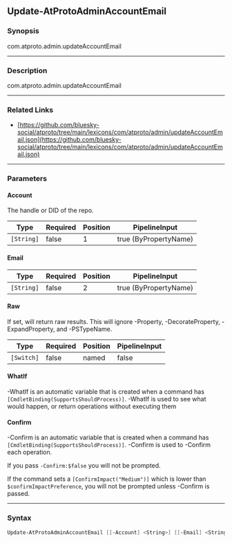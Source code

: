 Update-AtProtoAdminAccountEmail
-------------------------------




### Synopsis
com.atproto.admin.updateAccountEmail



---


### Description

com.atproto.admin.updateAccountEmail



---


### Related Links
* [https://github.com/bluesky-social/atproto/tree/main/lexicons/com/atproto/admin/updateAccountEmail.json](https://github.com/bluesky-social/atproto/tree/main/lexicons/com/atproto/admin/updateAccountEmail.json)





---


### Parameters
#### **Account**

The handle or DID of the repo.






|Type      |Required|Position|PipelineInput        |
|----------|--------|--------|---------------------|
|`[String]`|false   |1       |true (ByPropertyName)|



#### **Email**




|Type      |Required|Position|PipelineInput        |
|----------|--------|--------|---------------------|
|`[String]`|false   |2       |true (ByPropertyName)|



#### **Raw**

If set, will return raw results. This will ignore -Property, -DecorateProperty, -ExpandProperty, and -PSTypeName.






|Type      |Required|Position|PipelineInput|
|----------|--------|--------|-------------|
|`[Switch]`|false   |named   |false        |



#### **WhatIf**
-WhatIf is an automatic variable that is created when a command has ```[CmdletBinding(SupportsShouldProcess)]```.
-WhatIf is used to see what would happen, or return operations without executing them
#### **Confirm**
-Confirm is an automatic variable that is created when a command has ```[CmdletBinding(SupportsShouldProcess)]```.
-Confirm is used to -Confirm each operation.

If you pass ```-Confirm:$false``` you will not be prompted.


If the command sets a ```[ConfirmImpact("Medium")]``` which is lower than ```$confirmImpactPreference```, you will not be prompted unless -Confirm is passed.



---


### Syntax
```PowerShell
Update-AtProtoAdminAccountEmail [[-Account] <String>] [[-Email] <String>] [-Raw] [-WhatIf] [-Confirm] [<CommonParameters>]
```
